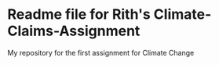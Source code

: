 # Readme file for Rith's Climate-Claims-Assignment
My repository for the first assignment for Climate Change
